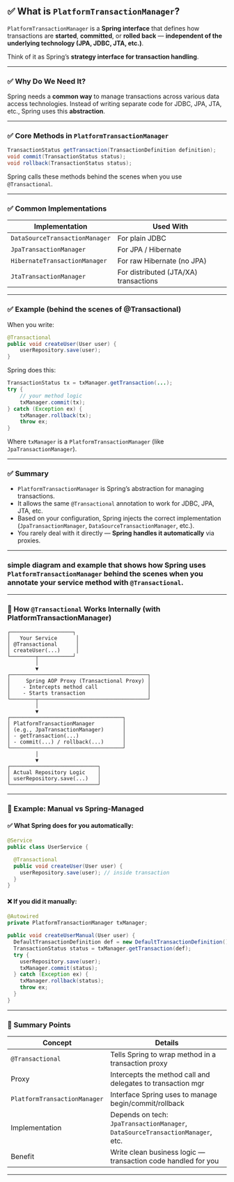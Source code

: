 ## ✅ What is `PlatformTransactionManager`?

`PlatformTransactionManager` is a **Spring interface** that defines how transactions are **started**, **committed**, or **rolled back** — **independent of the underlying technology (JPA, JDBC, JTA, etc.)**.

Think of it as Spring’s **strategy interface for transaction handling**.

---

### ✅ Why Do We Need It?

Spring needs a **common way** to manage transactions across various data access technologies. Instead of writing separate code for JDBC, JPA, JTA, etc., Spring uses this **abstraction**.

---

### ✅ Core Methods in `PlatformTransactionManager`

```java
TransactionStatus getTransaction(TransactionDefinition definition);
void commit(TransactionStatus status);
void rollback(TransactionStatus status);
```

Spring calls these methods behind the scenes when you use `@Transactional`.

---

### ✅ Common Implementations

| Implementation                 | Used With                             |
| ------------------------------ | ------------------------------------- |
| `DataSourceTransactionManager` | For plain JDBC                        |
| `JpaTransactionManager`        | For JPA / Hibernate                   |
| `HibernateTransactionManager`  | For raw Hibernate (no JPA)            |
| `JtaTransactionManager`        | For distributed (JTA/XA) transactions |

---

### ✅ Example (behind the scenes of @Transactional)

When you write:

```java
@Transactional
public void createUser(User user) {
    userRepository.save(user);
}
```

Spring does this:

```java
TransactionStatus tx = txManager.getTransaction(...);
try {
    // your method logic
    txManager.commit(tx);
} catch (Exception ex) {
    txManager.rollback(tx);
    throw ex;
}
```

Where `txManager` is a `PlatformTransactionManager` (like `JpaTransactionManager`).

---

### ✅ Summary

* `PlatformTransactionManager` is Spring’s abstraction for managing transactions.
* It allows the same `@Transactional` annotation to work for JDBC, JPA, JTA, etc.
* Based on your configuration, Spring injects the correct implementation (`JpaTransactionManager`, `DataSourceTransactionManager`, etc.).
* You rarely deal with it directly — **Spring handles it automatically** via proxies.

---

### **simple diagram** and **example** that shows how Spring uses `PlatformTransactionManager` behind the scenes when you annotate your service method with `@Transactional`.

---

### 🔁 How `@Transactional` Works Internally (with PlatformTransactionManager)

```plaintext
┌────────────────────┐
│   Your Service      │
│ @Transactional      │
│ createUser(...)     │
└────────┬───────────┘
         │
         ▼
┌────────────────────────────────────────────┐
│     Spring AOP Proxy (Transactional Proxy) │
│    - Intercepts method call                │
│    - Starts transaction                    │
└────────┬───────────────────────────────────┘
         │
         ▼
┌────────────────────────────────────┐
│ PlatformTransactionManager         │
│ (e.g., JpaTransactionManager)      │
│ - getTransaction(...)              │
│ - commit(...) / rollback(...)      │
└────────────────────────────────────┘
         │
         ▼
┌────────────────────────────┐
│ Actual Repository Logic    │
│ userRepository.save(...)   │
└────────────────────────────┘
```

---

### 🧠 Example: Manual vs Spring-Managed

#### ✅ What Spring does for you automatically:

```java
@Service
public class UserService {

  @Transactional
  public void createUser(User user) {
    userRepository.save(user); // inside transaction
  }
}
```

#### ❌ If you did it manually:

```java
@Autowired
private PlatformTransactionManager txManager;

public void createUserManual(User user) {
  DefaultTransactionDefinition def = new DefaultTransactionDefinition();
  TransactionStatus status = txManager.getTransaction(def);
  try {
    userRepository.save(user);
    txManager.commit(status);
  } catch (Exception ex) {
    txManager.rollback(status);
    throw ex;
  }
}
```

---

### 🧾 Summary Points

| Concept                      | Details                                                                        |
| ---------------------------- | ------------------------------------------------------------------------------ |
| `@Transactional`             | Tells Spring to wrap method in a transaction proxy                             |
| Proxy                        | Intercepts the method call and delegates to transaction mgr                    |
| `PlatformTransactionManager` | Interface Spring uses to manage begin/commit/rollback                          |
| Implementation               | Depends on tech: `JpaTransactionManager`, `DataSourceTransactionManager`, etc. |
| Benefit                      | Write clean business logic — transaction code handled for you                  |

---
